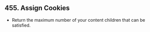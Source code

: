 ## 455. Assign Cookies

-   Return the maximum number of your content children that can be satisfied.
